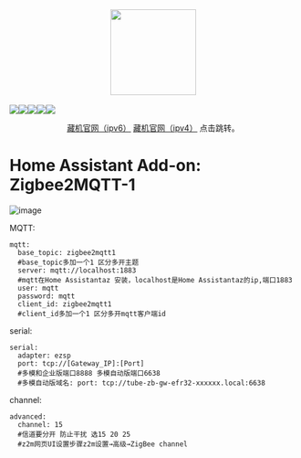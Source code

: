 <div align="center">
    <a href="https://github.com/zigbee2mqtt/hassio-zigbee2mqtt">
        <img width="150" height="150" src="https://github.com/jdbwlj/hassio-zigbee2mqtt-1/blob/master/zigbee2mqtt/cangji.jpg">
    </a>
    <br>
    <br>
    <div style="display: flex;">
        <a href="https://github.com/zigbee2mqtt/hassio-zigbee2mqtt/actions?query=workflow%3ACI">
            <img src="https://github.com/zigbee2mqtt/hassio-zigbee2mqtt/workflows/CI/badge.svg">
        </a>
        <a href="https://github.com/zigbee2mqtt/hassio-zigbee2mqtt/releases">
            <img src="https://img.shields.io/github/release/zigbee2mqtt/hassio-zigbee2mqtt.svg">
        </a>
        <a href="https://github.com/zigbee2mqtt/hassio-zigbee2mqtt/stargazers">
            <img src="https://img.shields.io/github/stars/zigbee2mqtt/hassio-zigbee2mqtt.svg">
        </a>
        <a href="https://discord.gg/dadfWYE">
            <img src="https://img.shields.io/discord/556563650429583360.svg">
        </a>
        <a href="http://zigbee2mqtt.discourse.group/">
            <img src="https://img.shields.io/discourse/https/zigbee2mqtt.discourse.group/status.svg">
        </a>
    </div>
    <p>
<a href="https://esp32.gpio.club:880/">藏机官网（ipv6）</a> <a href="http://esp32.518126.xyz:880/">藏机官网（ipv4）</a> 点击跳转。</p>
</div>

# Home Assistant Add-on: Zigbee2MQTT-1

![image](https://github.com/jdbwlj/hassio-zigbee2mqtt-1/blob/master/zigbee2mqtt/%E6%AD%A3%E7%A1%AE%E4%BF%AE%E6%94%B9%E9%85%8D%E7%BD%AE%E6%96%87%E4%BB%B6%E6%96%B9%E5%BC%8F.png)

MQTT:
```shell
mqtt:
  base_topic: zigbee2mqtt1
  #base_topic多加一个1 区分多开主题
  server: mqtt://localhost:1883
  #mqtt在Home Assistantaz 安装，localhost是Home Assistantaz的ip,端口1883
  user: mqtt
  password: mqtt
  client_id: zigbee2mqtt1
  #client_id多加一个1 区分多开mqtt客户端id
```

serial:
```shell
serial:
  adapter: ezsp
  port: tcp://[Gateway_IP]:[Port]
  #多模和企业版端口8888 多模自动版端口6638
  #多模自动版域名: port: tcp://tube-zb-gw-efr32-xxxxxx.local:6638
```

channel:
```shell
advanced:
  channel: 15
  #信道要分开 防止干扰 选15 20 25
  #z2m网页UI设置步骤z2m设置→高级→ZigBee channel
```
